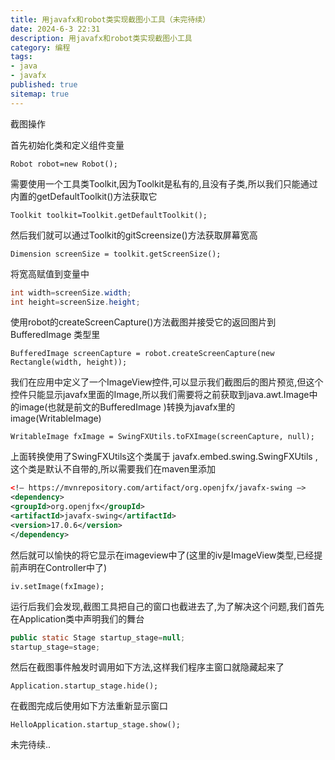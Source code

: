```yaml
---
title: 用javafx和robot类实现截图小工具（未完待续）
date: 2024-6-3 22:31
description: 用javafx和robot类实现截图小工具
category: 编程
tags:
- java
- javafx
published: true
sitemap: true
---
```




截图操作

首先初始化类和定义组件变量

`Robot robot=new Robot();`

需要使用一个工具类Toolkit,因为Toolkit是私有的,且没有子类,所以我们只能通过内置的getDefaultToolkit()方法获取它

`Toolkit toolkit=Toolkit.getDefaultToolkit();`

然后我们就可以通过Toolkit的gitScreensize()方法获取屏幕宽高

`Dimension screenSize = toolkit.getScreenSize();`

将宽高赋值到变量中

```java
int width=screenSize.width;
int height=screenSize.height;
```

使用robot的createScreenCapture()方法截图并接受它的返回图片到BufferedImage 类型里

`BufferedImage screenCapture = robot.createScreenCapture(new Rectangle(width, height));`

我们在应用中定义了一个ImageView控件,可以显示我们截图后的图片预览,但这个控件只能显示javafx里面的Image,所以我们需要将之前获取到java.awt.Image中的image(也就是前文的BufferedImage )转换为javafx里的image(WritableImage)

`WritableImage fxImage = SwingFXUtils.toFXImage(screenCapture, null);`

上面转换使用了SwingFXUtils这个类属于 javafx.embed.swing.SwingFXUtils ,这个类是默认不自带的,所以需要我们在maven里添加

```xml
<!– https://mvnrepository.com/artifact/org.openjfx/javafx-swing –>
<dependency>
<groupId>org.openjfx</groupId>
<artifactId>javafx-swing</artifactId>
<version>17.0.6</version>
</dependency>
```

然后就可以愉快的将它显示在imageview中了(这里的iv是ImageView类型,已经提前声明在Controller中了)

`iv.setImage(fxImage);`

运行后我们会发现,截图工具把自己的窗口也截进去了,为了解决这个问题,我们首先在Application类中声明我们的舞台

```java
public static Stage startup_stage=null;
startup_stage=stage;
```

然后在截图事件触发时调用如下方法,这样我们程序主窗口就隐藏起来了

`Application.startup_stage.hide();`

在截图完成后使用如下方法重新显示窗口

`HelloApplication.startup_stage.show();`

未完待续..
